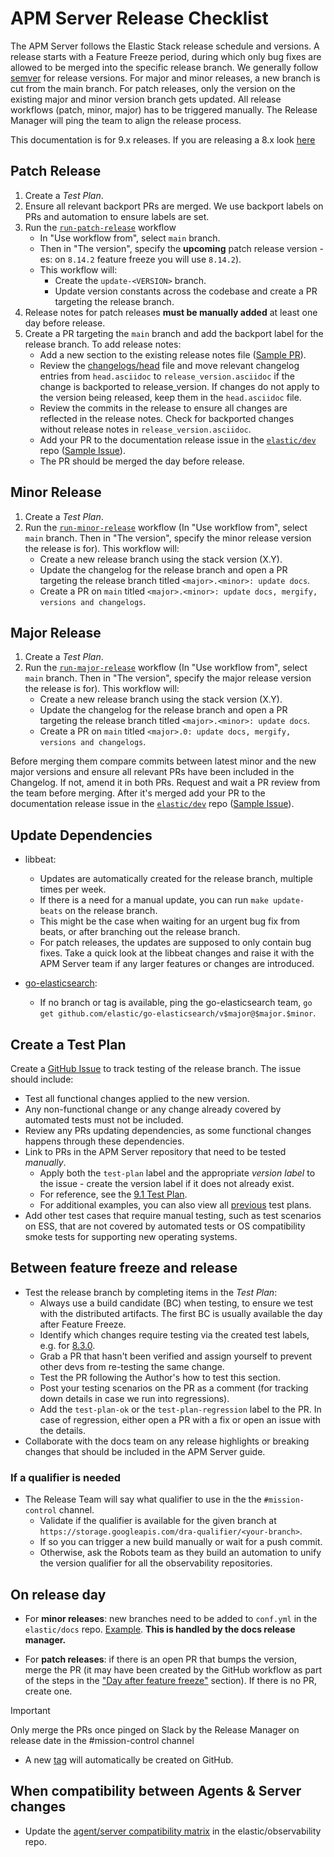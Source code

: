 # APM Server Release Checklist

The APM Server follows the Elastic Stack release schedule and versions. A release starts with a Feature Freeze period, during which only bug fixes are allowed to be merged into the specific release branch. We generally follow [semver](https://semver.org/) for release versions. For major and minor releases, a new branch is cut from the main branch. For patch releases, only the version on the existing major and minor version branch gets updated. All release workflows (patch, minor, major) has to be triggered manually. The Release Manager will ping the team to align the release process.

This documentation is for 9.x releases. If you are releasing a 8.x look [here](./RELEASES_8x.md)

## Patch Release

1. Create a *Test Plan*.
2. Ensure all relevant backport PRs are merged. We use backport labels on PRs and automation to ensure labels are set.
3. Run the [`run-patch-release`](https://github.com/elastic/apm-server/actions/workflows/run-patch-release.yml) workflow
    - In "Use workflow from", select `main` branch.
    - Then in "The version", specify the **upcoming** patch release version - es: on `8.14.2` feature freeze you will use `8.14.2`).
    - This workflow will:
        - Create the `update-<VERSION>` branch.
        - Update version constants across the codebase and create a PR targeting the release branch.
4. Release notes for patch releases **must be manually added** at least one day before release.
5. Create a PR targeting the `main` branch and add the backport label for the release branch. To add release notes:
    - Add a new section to the existing release notes file ([Sample PR](https://github.com/elastic/apm-server/pull/12680)).
    - Review the [changelogs/head](https://github.com/elastic/apm-server/tree/main/changelogs/head.asciidoc) file and move relevant changelog entries from `head.asciidoc` to `release_version.asciidoc` if the change is backported to release_version. If changes do not apply to the version being released, keep them in the `head.asciidoc` file.
    - Review the commits in the release to ensure all changes are reflected in the release notes. Check for backported changes without release notes in `release_version.asciidoc`.
    - Add your PR to the documentation release issue in the [`elastic/dev`](https://github.com/elastic/dev/issues?q=is%3Aissue%20state%3Aopen%20label%3Adocs) repo ([Sample Issue](https://github.com/elastic/dev/issues/2485)).
    - The PR should be merged the day before release.

## Minor Release

1. Create a *Test Plan*.
2. Run the [`run-minor-release`](https://github.com/elastic/apm-server/actions/workflows/run-minor-release.yml) workflow (In "Use workflow from", select `main` branch. Then in "The version", specify the minor release version the release is for). This workflow will:
    - Create a new release branch using the stack version (X.Y).
    - Update the changelog for the release branch and open a PR targeting the release branch titled `<major>.<minor>: update docs`.
    - Create a PR on `main` titled `<major>.<minor>: update docs, mergify, versions and changelogs`.

## Major Release

1. Create a *Test Plan*.
2. Run the [`run-major-release`](https://github.com/elastic/apm-server/actions/workflows/run-major-release.yml) workflow (In "Use workflow from", select `main` branch. Then in "The version", specify the major release version the release is for). This workflow will:
    - Create a new release branch using the stack version (X.Y).
    - Update the changelog for the release branch and open a PR targeting the release branch titled `<major>.<minor>: update docs`.
    - Create a PR on `main` titled `<major>.0: update docs, mergify, versions and changelogs`.

Before merging them compare commits between latest minor and the new major versions and ensure all relevant PRs have been included in the Changelog. If not, amend it in both PRs. Request and wait a PR review from the team before merging. After it's merged add your PR to the documentation release issue in the [`elastic/dev`](https://github.com/elastic/dev/issues?q=is%3Aissue%20state%3Aopen%20label%3Adocs) repo ([Sample Issue](https://github.com/elastic/dev/issues/2895)).

## Update Dependencies

- libbeat:
    - Updates are automatically created for the release branch, multiple times per week.
    - If there is a need for a manual update, you can run `make update-beats` on the release branch.
    - This might be the case when waiting for an urgent bug fix from beats, or after branching out the release branch.
    - For patch releases, the updates are supposed to only contain bug fixes. Take a quick look at the libbeat changes and raise it with the APM Server team if any larger features or changes are introduced.

- [go-elasticsearch](https://github.com/elastic/go-elasticsearch):
    - If no branch or tag is available, ping the go-elasticsearch team, `go get github.com/elastic/go-elasticsearch/v$major@$major.$minor`.

## Create a Test Plan

Create a [GitHub Issue](https://github.com/elastic/apm-server/issues/new?assignees=&labels=test-plan&projects=&template=test-plan.md) to track testing of the release branch. The issue should include:

- Test all functional changes applied to the new version.
- Any non-functional change or any change already covered by automated tests must not be included.
- Review any PRs updating dependencies, as some functional changes happens through these dependencies.
- Link to PRs in the APM Server repository that need to be tested *manually*.
    - Apply both the `test-plan` label and the appropriate *version label* to the issue - create the version label if it does not already exist.
    - For reference, see the [9.1 Test Plan](https://github.com/elastic/apm-server/issues/17263).
    - For additional examples, you can also view all [previous](https://github.com/elastic/apm-server/issues?q=label%3Atest-plan+is%3Aclosed) test plans.
- Add other test cases that require manual testing, such as test scenarios on ESS, that are not covered by automated tests or OS compatibility smoke tests for supporting new operating systems.

## Between feature freeze and release

- Test the release branch by completing items in the *Test Plan*:
  - Always use a build candidate (BC) when testing, to ensure we test with the distributed artifacts. The first BC is usually available the day after Feature Freeze.
  - Identify which changes require testing via the created test labels, e.g. for [8.3.0](https://github.com/elastic/apm-server/issues?q=label%3Atest-plan+is%3Aclosed+label%3Av8.3.0+-label%3Atest-plan-ok).
  - Grab a PR that hasn't been verified and assign yourself to prevent other devs from re-testing the same change.
  - Test the PR following the Author's how to test this section.
  - Post your testing scenarios on the PR as a comment (for tracking down details in case we run into regressions).
  - Add the `test-plan-ok` or the `test-plan-regression` label to the PR. In case of regression, either open a PR with a fix or open an issue with the details.
- Collaborate with the docs team on any release highlights or breaking changes that should be included in the APM Server guide.

### If a qualifier is needed

- The Release Team will say what qualifier to use in the the `#mission-control` channel.
  - Validate if the qualifier is available for the given branch at `https://storage.googleapis.com/dra-qualifier/<your-branch>`.
  - If so you can trigger a new build manually or wait for a push commit.
  - Otherwise, ask the Robots team as they build an automation to unify the version qualifier for all the observability repositories.

## On release day

* For **minor releases**: new branches need to be added to `conf.yml` in the `elastic/docs` repo. [Example](https://github.com/elastic/docs/pull/893/files#diff-4a701a5adb4359c6abf9b8e1cb38819fR925). **This is handled by the docs release manager.**

* For **patch releases**: if there is an open PR that bumps the version, merge the PR (it may have been created by the GitHub workflow as part of the steps in the ["Day after feature freeze"](#day-after-feature-freeze) section).
  If there is no PR, create one.
 > [!IMPORTANT]
 > Only merge the PRs once pinged on Slack by the Release Manager on release date in the #mission-control channel

* A new [tag](https://github.com/elastic/apm-server/releases) will automatically be created on GitHub.

## When compatibility between Agents & Server changes

* Update the [agent/server compatibility matrix](https://github.com/elastic/observability-docs/blob/main/docs/en/observability/apm/agent-server-compatibility.asciidoc) in the elastic/observability repo.
